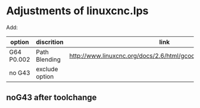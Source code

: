 # Adjustments of linuxcnc.lps

Add:

| option | discrition | link |
|---------|------------|------|
| G64 P0.002 | Path Blending | http://www.linuxcnc.org/docs/2.6/html/gcode/gcode.html#sec:G64 |
| no G43 | exclude option |  |

## noG43 after toolchange

